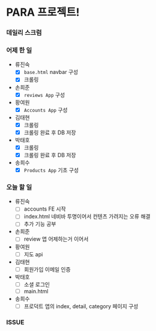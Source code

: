 # PARA 프로젝트!

###  데일리 스크럼

### 어제 한 일

- 류진숙
  - [x]  `base.html` navbar 구성
  - [x]  크롤링
- 손희준
  - [x]  `reviews App` 구성
- 황여원
  - [x]  `Accounts App` 구성
- 김태현
  - [x]  크롤링
  - [x]  크롤링 완료 후 DB 저장
- 박태호
  - [x]  크롤링
  - [x]  크롤링 완료 후 DB 저장
- 송희수
  - [x]  `Products App` 기초 구성

### 오늘 할 일

- 류진숙
  - [ ]  accounts FE 시작
  - [ ]  index.html 네비바 투명이어서 컨텐츠 가려지는 오류 해결
  - [ ]  추가 기능 공부
- 손희준
  - [ ]  review 앱 어제하는거 이어서
- 황여원
  - [ ]  지도 api
- 김태현
  - [ ]  회원가입 이메일 인증
- 박태호
  - [ ]  소셜 로그인
  - [ ]  main.html
- 송희수
  - [ ]  프로덕트 앱의 index, detail, category 페이지 구성

### ISSUE

